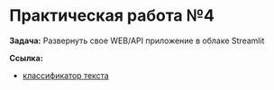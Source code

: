 # Практическая работа №4

**Задача:** 
Развернуть свое WEB/API приложение в облаке Streamlit


**Ссылка:**
* [классификатор текста](https://myapp123.streamlit.app/)
